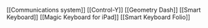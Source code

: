 [[Communications system]]
[[Control-Y]]
[[Geometry Dash]]
[[Smart Keyboard]]
[[Magic Keyboard for iPad]]
[[Smart Keyboard Folio]]
